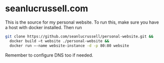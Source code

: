 # seanlucrussell.com

This is the source for my personal website. To run this, make sure you have a host with docker installed. Then run

```bash
git clone https://github.com/seanlucrussell/personal-website.git &&
  docker build —t website ./personal-website &&
  docker run —-name website-instance -d -p 80:80 website
```

Remember to configure DNS too if needed.